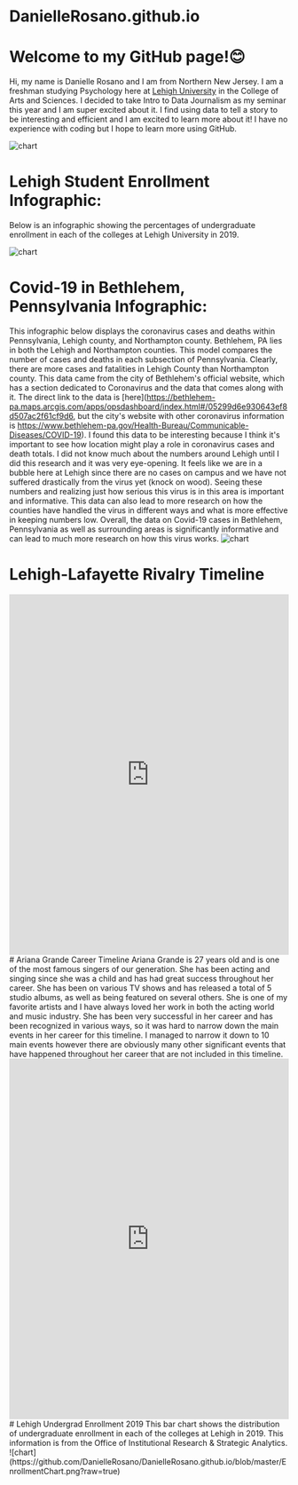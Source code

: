 # DanielleRosano.github.io

# Welcome to my GitHub page!😊
Hi, my name is Danielle Rosano and I am from Northern New Jersey. I am a freshman studying Psychology here at [Lehigh University](https://www1.lehigh.edu/) in the College of Arts and Sciences. I decided to take Intro to Data Journalism as my seminar this year and I am super excited about it. I find using data to tell a story to be interesting and efficient and I am excited to learn more about it! I have no experience with coding but I hope to learn more using GitHub. 

![chart](https://github.com/DanielleRosano/DanielleRosano.github.io/blob/master/Screen%20Shot%202020-09-17%20at%202.38.04%20PM.png?raw=true)

# Lehigh Student Enrollment Infographic:
Below is an infographic showing the percentages of undergraduate enrollment in each of the colleges at Lehigh University in 2019.

![chart](https://github.com/DanielleRosano/DanielleRosano.github.io/blob/master/canva.png?raw=true)

# Covid-19 in Bethlehem, Pennsylvania Infographic:

This infographic below displays the coronavirus cases and deaths within Pennsylvania, Lehigh county, and Northampton county. Bethlehem, PA lies in both the Lehigh and Northampton counties. This model compares the number of cases and deaths in each subsection of Pennsylvania. Clearly, there are more cases and fatalities in Lehigh County than Northampton county. This data came from the city of Bethlehem's official website, which has a section dedicated to Coronavirus and the data that comes along with it. The direct link to the data is [here](https://bethlehem-pa.maps.arcgis.com/apps/opsdashboard/index.html#/05299d6e930643ef8d507ac2f61cf9d6, but the city's website with other coronavirus information is https://www.bethlehem-pa.gov/Health-Bureau/Communicable-Diseases/COVID-19). I found this data to be interesting because I think it's important to see how location might play a role in coronavirus cases and death totals. I did not know much about the numbers around Lehigh until I did this research and it was very eye-opening. It feels like we are in a bubble here at Lehigh since there are no cases on campus and we have not suffered drastically from the virus yet (knock on wood). Seeing these numbers and realizing just how serious this virus is in this area is important and informative. This data can also lead to more research on how the counties have handled the virus in different ways and what is more effective in keeping numbers low. Overall, the data on Covid-19 cases in Bethlehem, Pennsylvania as well as surrounding areas is significantly informative and can lead to much more research on how this virus works.
![chart](https://github.com/DanielleRosano/DanielleRosano.github.io/blob/master/CoronavirusPA.png?raw=true)

# Lehigh-Lafayette Rivalry Timeline
<iframe src='https://cdn.knightlab.com/libs/timeline3/latest/embed/index.html?source=1tzIm19ZPFGeuNgMvH-zup0Yn6ZuDq6-vNQwF80rhlU8&font=Default&lang=en&initial_zoom=2&height=650' width='100%' height='650' webkitallowfullscreen mozallowfullscreen allowfullscreen frameborder='0'></iframe>
# Ariana Grande Career Timeline
Ariana Grande is 27 years old and is one of the most famous singers of our generation. She has been acting and singing since she was a child and has had great success throughout her career. She has been on various TV shows and has released a total of 5 studio albums, as well as being featured on several others. She is one of my favorite artists and I have always loved her work in both the acting world and music industry. She has been very successful in her career and has been recognized in various ways, so it was hard to narrow down the main events in her career for this timeline. I managed to narrow it down to 10 main events however there are obviously many other significant events that have happened throughout her career that are not included in this timeline.

<iframe src='https://cdn.knightlab.com/libs/timeline3/latest/embed/index.html?source=1GYG4NcN2Pqzeop_Cqu-a8Fkz2PYMwe8z8Ww8UVnYlDc&font=Default&lang=en&initial_zoom=2&height=650' width='100%' height='650' webkitallowfullscreen mozallowfullscreen allowfullscreen frameborder='0'></iframe>
# Lehigh Undergrad Enrollment 2019
This bar chart shows the distribution of undergraduate enrollment in each of the colleges at Lehigh in 2019. This information is from the Office of Institutional Research & Strategic Analytics.
![chart](https://github.com/DanielleRosano/DanielleRosano.github.io/blob/master/EnrollmentChart.png?raw=true)
